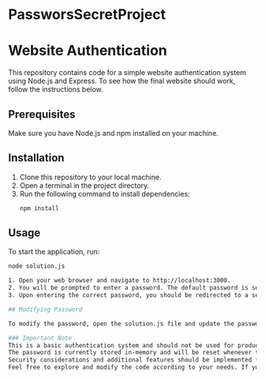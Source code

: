 # PassworsSecretProject
# Website Authentication

This repository contains code for a simple website authentication system using Node.js and Express. To see how the final website should work, follow the instructions below.

## Prerequisites
Make sure you have Node.js and npm installed on your machine.

## Installation
1. Clone this repository to your local machine.
2. Open a terminal in the project directory.
3. Run the following command to install dependencies:
   ```bash
   npm install
## Usage
To start the application, run:
```bash
node solution.js

1. Open your web browser and navigate to http://localhost:3000.
2. You will be prompted to enter a password. The default password is set to "Hola".
3. Upon entering the correct password, you should be redirected to a secret page.

## Modifying Password

To modify the password, open the solution.js file and update the password variable at the beginning of the file.

### Important Note
This is a basic authentication system and should not be used for production purposes.
The password is currently stored in-memory and will be reset whenever the server restarts.
Security considerations and additional features should be implemented for a robust authentication system.
Feel free to explore and modify the code according to your needs. If you encounter any issues or have suggestions, please open an issue or create a pull request. Happy coding!
